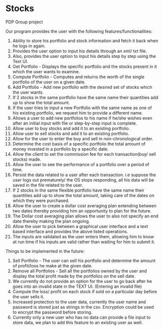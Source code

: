 # Stocks

PDP Group project

Our program provides the user with the following features/functionalities:

1. Ability to store his portfolio and stock information and fetch it back when he logs in again.
2. Provides the user option to input his details through an xml/ txt file.
3. Also, provides the user option to input his details step by step using the Text UI.
4. Get Portfolio - Displays the specific portfolio and the stocks present in it which the user
   wants to examine.
5. Compute Portfolio - Computes and returns the worth of the single portfolio of the user on a
   given date.
6. Add Portfolio - Add new portfolio with the desired set of stocks which the user wants.
7. If 2 stocks in the same portfolio have the same name their quantities add up to show the total
   amount.
8. If the user tries to input a new Portfolio with the same name as one of his existing portfolio,
   we request him to provide a different name.
9. Allows a user to add new portfolios to his name if he/she wishes even after an initial input
   with file or step-by-step input is complete.
10. Allow user to buy stocks and add it to an existing portfolio.
11. Allow user to sell stocks and add it to an existing portfolio.
12. Allow for the user to enter the buy and sell in non-chronological order.
13. Determine the cost basis of a specific portfolio the total amount of money
    invested in a portfolio by a specific date.
14. Allow the client to set the commission fee for each transaction(buy/ sell stocks) made.
15. Allow the user to see the performance of a portfolio over a period of time.
16. Persist the data related to a user after each transaction. i.e suppose the user logs out
    prematurely/ the OS stops responding, all his data will be saved in the file related to the
    user.
17. If 2 stocks in the same flexible portfolio have the same name their quantities add up to show
    the total amount, taking care of the dates on which they were purchased.
18. Allow the user to create a dollar cost averaging plan extending between two dates 
    thereby providing him an opportunity to plan for the future.
19. The Dollar cost averaging plan allows the user to also not specify an end date thereby making 
    the plan ongoing. 
20. Allow the user to pick between a graphical user interface and a text based interface and 
    provides the above listed operations.
21. The inputs are validated as the user enters them, allowing him to know at run time if his 
    inputs are valid rather than waiting for him to submit it.

Things to be implemented in the future:

1. Sell Portfolio - The user can sell his portfolio and determine the amount of profit/loss
   he make at the given date.
2. Remove all Portfolios - Sell all the portfolios owned by the user and display
   the total profit made by the portfolios on the sell date.
3. We currently do not provide an option for the user to go back after he goes into an invalid
   state in the TEXT UI.
   (Entering an invalid file)
4. Compute the loss/ profit on each stock if sold on a particular day before the user sells it.
5. Increased protection to the user data, currently the user name and password is stored just as
   strings in the csv. Encryption could be used to encrypt the password before storing.
6. Currently only a new user who has no data can provide a file input to store data, we plan to
   add this feature to an existing user as well.
